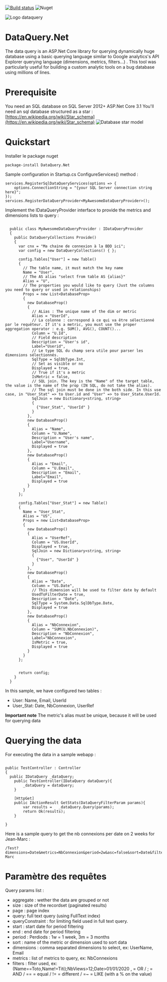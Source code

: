 
[![Build status](https://ci.appveyor.com/api/projects/status/c91s60qb1aj8bsps?svg=true)](https://ci.appveyor.com/project/antoinebidault/dataquery-net)
![Nuget](https://img.shields.io/nuget/v/DataQuery.Net)

![Logo dataquery](logo-dataquery.png)
# DataQuery.Net
The data query is an ASP.Net Core library for querying dynamically huge database using a basic querying language similar to Google analytics's API Explorer querying language (dimensions, metrics, filters...) .
This tool was particularly useful for building a custom analytic tools on a bug database using millions of lines.

# Prerequisite
You need an SQL database on SQL Server 2012+
ASP.Net Core 3.1
You'll need an sql database structured as a star :
[https://en.wikipedia.org/wiki/Star_schema](https://en.wikipedia.org/wiki/Star_schema)
![Database star model](database-star-model.png)

# Quickstart 

Installer le package nuget
```
package-install DataQuery.Net
```

Sample configuration in Startup.cs ConfigureServices() method :
```CSharp
services.RegisterSqlDataQueryServices(options => {
    options.ConnectionString = "{your SQL Server connection string here}";
});
services.RegisterDataQueryProvider<MyAwesomeDataQueryProvider>();
```
Implement the IDataQueryProvider interface to provide the metrics and dimensions lists to query :
```CSharp

  public class MyAwesomeDataQueryProvider : IDataQueryProvider
  {
    public DataQueryCollections Provide()
    {
      var cnx = "Ma chaine de connexion à la BDD ici";
      var config = new DataQueryCollections() { };

      config.Tables["User"] = new Table()
      {
        // The table name, it must match the key name
        Name = "User",
        // The AS alias "select from table AS {alias}"
        Alias = "U",
        // The properties you would like to query (Just the columns you need to query or used in relationships)
        Props = new List<DatabaseProp>
        {
          new DatabaseProp()
          {
			// ALias : The unique name of the dim or metric
            Alias = "UserId",
			// La colonne : correspond à ce qui va être sélectionné par le requêteur. If it's a metric, you must use the proper aggregation operator : e.g. SUM(), AVG(), COUNT()...
            Column = "U.Id",
			// Field description
            Description = "User's id",
            Label="Userid",
            // Le type SQL du champ sera utile pour parser les dimensions sélectionnés.
            SqlType = SqlDbType.Int,
            // Set as visible or no
            Displayed = true,
            // True if it's a metric
            IsMetric = false,
            // SQL join. The key is the "Name" of the target table, the value is the name of the prop (IN SQL, do not take the alias).
            // The sql join must be done in the both side. In this use case, in "User_Stat" => to User.id and "User" => to User_State.UserId.
            SqlJoin = new Dictionary<string, string>
            {
              {"User_Stat", "UserId" }
            }
          },
          new DatabaseProp()
          {
            Alias = "Name",
            Column = "U.Name",
            Description = "User's name",
            Label="Username",
            Displayed = true
          },
          new DatabaseProp()
          {
            Alias = "Email",
            Column = "U.Email",
            Description = "Email",
            Label="Email",
            Displayed = true
          }
        }
      };

      config.Tables["User_Stat"] = new Table()
      {
        Name = "User_Stat",
        Alias = "US",
        Props = new List<DatabaseProp>
        {
          new DatabaseProp()
          {
            Alias = "UserRef",
            Column = "US.UserId",
            Displayed = true,
            SqlJoin = new Dictionary<string, string>
            {
              {"User", "UserId" }
            }
          },
          new DatabaseProp()
          {
            Alias = "Date",
            Column = "US.Date",  
			// This dimension will be used to filter date by default
			UsedToFilterDate = true,
            Description = "Date",
            SqlType = System.Data.SqlDbType.Date,
            Displayed = true
          },
          new DatabaseProp()
          {
            Alias = "NbConnexion",
            Column = "SUM(U.NbConnexion)",
            Description = "NbConnexion",
            Label="NbConnexion",
            IsMetric = true,
            Displayed = true
          }
        }
      };


      return config;
    }
  }
```

In this sample, we have configured two tables : 
- User: Name, Email, UserId
- User_Stat: Date, NbConnexion, UserRef

**Important note**
The metric's alias must be unique, because it will be used for querying data

# Querying the data
For executing the data in a sample webapp : 
```CSharp

public TestController : Controller
{
  public IDataQuery _dataQuery;
	public TestController(IDataQuery dataQuery){
		_dataQuery = dataQuery;
	}

	[HttpGet]
	public IActionResult GetStats(DataQueryFilterParam params){
	    var results =	_dataQuery.Query(params);
		return Ok(results);
	}

}

```

Here is a sample query to get the nb connexions per date on 2 weeks for Jean-Marc :
```CSharp
/Test?dimensions=Date&metrics=NbConnexion&period=2w&asc=false&sort=Date&filters=Name%3DJean-Marc
```


# Paramètre des requêtes
Query params list :
- aggregate : wether the data are grouped or not
- size : size of the recordset (paginated results)
- page : page index
- query: full text query (using FullText index)
- queryConstraint : for limiting field used in full text query.
- start : start date for period filtering
- end :  end  date for period filtering
- period : Perdiods : 1w = 1 week, 3m = 3 months
- sort : name of the metric or dimension used to sort data
- dimensions : comma separated dimensions to select, ex: UserName, Email
- metrics : list of metrics to query, ex: NbConnexions
- filters : filter used, ex: (Name==Toto,Name!=Titi);NbViews>12;Date>01/01/2020
, = OR / ; = AND / == = equal / != = different / =~ = LIKE (with a % on the value)
